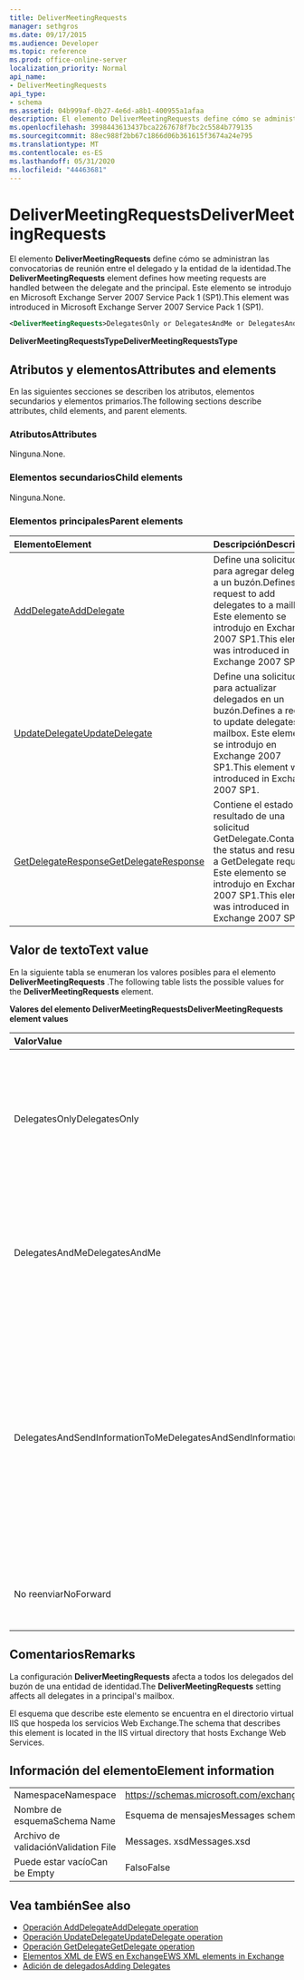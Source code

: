 ```yaml
---
title: DeliverMeetingRequests
manager: sethgros
ms.date: 09/17/2015
ms.audience: Developer
ms.topic: reference
ms.prod: office-online-server
localization_priority: Normal
api_name:
- DeliverMeetingRequests
api_type:
- schema
ms.assetid: 04b999af-0b27-4e6d-a8b1-400955a1afaa
description: El elemento DeliverMeetingRequests define cómo se administran las convocatorias de reunión entre el delegado y la entidad de la identidad. Este elemento se introdujo en Microsoft Exchange Server 2007 Service Pack 1 (SP1).
ms.openlocfilehash: 3998443613437bca2267678f7bc2c5584b779135
ms.sourcegitcommit: 88ec988f2bb67c1866d06b361615f3674a24e795
ms.translationtype: MT
ms.contentlocale: es-ES
ms.lasthandoff: 05/31/2020
ms.locfileid: "44463681"
---
```

# <a name="delivermeetingrequests"></a><span data-ttu-id="3732b-104">DeliverMeetingRequests</span><span class="sxs-lookup"><span data-stu-id="3732b-104">DeliverMeetingRequests</span></span>

<span data-ttu-id="3732b-105">El elemento **DeliverMeetingRequests** define cómo se administran las convocatorias de reunión entre el delegado y la entidad de la identidad.</span><span class="sxs-lookup"><span data-stu-id="3732b-105">The **DeliverMeetingRequests** element defines how meeting requests are handled between the delegate and the principal.</span></span> <span data-ttu-id="3732b-106">Este elemento se introdujo en Microsoft Exchange Server 2007 Service Pack 1 (SP1).</span><span class="sxs-lookup"><span data-stu-id="3732b-106">This element was introduced in Microsoft Exchange Server 2007 Service Pack 1 (SP1).</span></span> 
  
```XML
<DeliverMeetingRequests>DelegatesOnly or DelegatesAndMe or DelegatesAndSendInformationToMe or NoForward</DeliverMeetingRequests>
```

 <span data-ttu-id="3732b-107">**DeliverMeetingRequestsType**</span><span class="sxs-lookup"><span data-stu-id="3732b-107">**DeliverMeetingRequestsType**</span></span>
## <a name="attributes-and-elements"></a><span data-ttu-id="3732b-108">Atributos y elementos</span><span class="sxs-lookup"><span data-stu-id="3732b-108">Attributes and elements</span></span>

<span data-ttu-id="3732b-109">En las siguientes secciones se describen los atributos, elementos secundarios y elementos primarios.</span><span class="sxs-lookup"><span data-stu-id="3732b-109">The following sections describe attributes, child elements, and parent elements.</span></span>
  
### <a name="attributes"></a><span data-ttu-id="3732b-110">Atributos</span><span class="sxs-lookup"><span data-stu-id="3732b-110">Attributes</span></span>

<span data-ttu-id="3732b-111">Ninguna.</span><span class="sxs-lookup"><span data-stu-id="3732b-111">None.</span></span>
  
### <a name="child-elements"></a><span data-ttu-id="3732b-112">Elementos secundarios</span><span class="sxs-lookup"><span data-stu-id="3732b-112">Child elements</span></span>

<span data-ttu-id="3732b-113">Ninguna.</span><span class="sxs-lookup"><span data-stu-id="3732b-113">None.</span></span>
  
### <a name="parent-elements"></a><span data-ttu-id="3732b-114">Elementos principales</span><span class="sxs-lookup"><span data-stu-id="3732b-114">Parent elements</span></span>

|<span data-ttu-id="3732b-115">**Elemento**</span><span class="sxs-lookup"><span data-stu-id="3732b-115">**Element**</span></span>|<span data-ttu-id="3732b-116">**Descripción**</span><span class="sxs-lookup"><span data-stu-id="3732b-116">**Description**</span></span>|
|:-----|:-----|
|[<span data-ttu-id="3732b-117">AddDelegate</span><span class="sxs-lookup"><span data-stu-id="3732b-117">AddDelegate</span></span>](adddelegate.md) <br/> |<span data-ttu-id="3732b-118">Define una solicitud para agregar delegados a un buzón.</span><span class="sxs-lookup"><span data-stu-id="3732b-118">Defines a request to add delegates to a mailbox.</span></span> <span data-ttu-id="3732b-119">Este elemento se introdujo en Exchange 2007 SP1.</span><span class="sxs-lookup"><span data-stu-id="3732b-119">This element was introduced in Exchange 2007 SP1.</span></span>  <br/> |
|[<span data-ttu-id="3732b-120">UpdateDelegate</span><span class="sxs-lookup"><span data-stu-id="3732b-120">UpdateDelegate</span></span>](updatedelegate.md) <br/> |<span data-ttu-id="3732b-121">Define una solicitud para actualizar delegados en un buzón.</span><span class="sxs-lookup"><span data-stu-id="3732b-121">Defines a request to update delegates in a mailbox.</span></span> <span data-ttu-id="3732b-122">Este elemento se introdujo en Exchange 2007 SP1.</span><span class="sxs-lookup"><span data-stu-id="3732b-122">This element was introduced in Exchange 2007 SP1.</span></span>  <br/> |
|[<span data-ttu-id="3732b-123">GetDelegateResponse</span><span class="sxs-lookup"><span data-stu-id="3732b-123">GetDelegateResponse</span></span>](getdelegateresponse.md) <br/> |<span data-ttu-id="3732b-124">Contiene el estado y el resultado de una solicitud GetDelegate.</span><span class="sxs-lookup"><span data-stu-id="3732b-124">Contains the status and result of a GetDelegate request.</span></span> <span data-ttu-id="3732b-125">Este elemento se introdujo en Exchange 2007 SP1.</span><span class="sxs-lookup"><span data-stu-id="3732b-125">This element was introduced in Exchange 2007 SP1.</span></span>  <br/> |
   
## <a name="text-value"></a><span data-ttu-id="3732b-126">Valor de texto</span><span class="sxs-lookup"><span data-stu-id="3732b-126">Text value</span></span>

<span data-ttu-id="3732b-127">En la siguiente tabla se enumeran los valores posibles para el elemento **DeliverMeetingRequests** .</span><span class="sxs-lookup"><span data-stu-id="3732b-127">The following table lists the possible values for the **DeliverMeetingRequests** element.</span></span> 
  
<span data-ttu-id="3732b-128">**Valores del elemento DeliverMeetingRequests**</span><span class="sxs-lookup"><span data-stu-id="3732b-128">**DeliverMeetingRequests element values**</span></span>

|<span data-ttu-id="3732b-129">**Valor**</span><span class="sxs-lookup"><span data-stu-id="3732b-129">**Value**</span></span>|<span data-ttu-id="3732b-130">**Descripción**</span><span class="sxs-lookup"><span data-stu-id="3732b-130">**Description**</span></span>|
|:-----|:-----|
|<span data-ttu-id="3732b-131">DelegatesOnly</span><span class="sxs-lookup"><span data-stu-id="3732b-131">DelegatesOnly</span></span>  <br/> |<span data-ttu-id="3732b-132">Las convocatorias de reunión se reenvían al delegado y se mueven a la carpeta elementos eliminados en el buzón de la entidad de la identidad.</span><span class="sxs-lookup"><span data-stu-id="3732b-132">Meeting requests are forwarded to the delegate and moved to the Deleted Items folder in the principal's mailbox.</span></span>  <br/> |
|<span data-ttu-id="3732b-133">DelegatesAndMe</span><span class="sxs-lookup"><span data-stu-id="3732b-133">DelegatesAndMe</span></span>  <br/> |<span data-ttu-id="3732b-134">Las convocatorias de reunión se reenvían al delegado y permanecen en la carpeta Bandeja de entrada en el buzón de la entidad.</span><span class="sxs-lookup"><span data-stu-id="3732b-134">Meeting requests are forwarded to the delegate and remain in the Inbox folder in the principal's mailbox.</span></span>  <br/> |
|<span data-ttu-id="3732b-135">DelegatesAndSendInformationToMe</span><span class="sxs-lookup"><span data-stu-id="3732b-135">DelegatesAndSendInformationToMe</span></span>  <br/> |<span data-ttu-id="3732b-136">Las convocatorias de reunión se reenvían al delegado y permanecen en la carpeta Bandeja de entrada en el buzón de correo de la entidad de la identidad, pero los botones aceptar, provisional y rechazar no aparecen en el panel de lectura de Microsoft Office Outlook.</span><span class="sxs-lookup"><span data-stu-id="3732b-136">Meeting requests are forwarded to the delegate and remain in the Inbox folder in the principal's mailbox, but the Accept, Tentative, and Decline buttons do not appear in the Microsoft Office Outlook reading pane.</span></span>  <br/> |
|<span data-ttu-id="3732b-137">No reenviar</span><span class="sxs-lookup"><span data-stu-id="3732b-137">NoForward</span></span>  <br/> |<span data-ttu-id="3732b-138">Las convocatorias de reunión no se reenvían al delegado.</span><span class="sxs-lookup"><span data-stu-id="3732b-138">Meeting requests are not forwarded to the delegate.</span></span>  <br/> |
   
## <a name="remarks"></a><span data-ttu-id="3732b-139">Comentarios</span><span class="sxs-lookup"><span data-stu-id="3732b-139">Remarks</span></span>

<span data-ttu-id="3732b-140">La configuración **DeliverMeetingRequests** afecta a todos los delegados del buzón de una entidad de identidad.</span><span class="sxs-lookup"><span data-stu-id="3732b-140">The **DeliverMeetingRequests** setting affects all delegates in a principal's mailbox.</span></span> 
  
<span data-ttu-id="3732b-141">El esquema que describe este elemento se encuentra en el directorio virtual IIS que hospeda los servicios Web Exchange.</span><span class="sxs-lookup"><span data-stu-id="3732b-141">The schema that describes this element is located in the IIS virtual directory that hosts Exchange Web Services.</span></span>
  
## <a name="element-information"></a><span data-ttu-id="3732b-142">Información del elemento</span><span class="sxs-lookup"><span data-stu-id="3732b-142">Element information</span></span>

|||
|:-----|:-----|
|<span data-ttu-id="3732b-143">Namespace</span><span class="sxs-lookup"><span data-stu-id="3732b-143">Namespace</span></span>  <br/> |https://schemas.microsoft.com/exchange/services/2006/messages  <br/> |
|<span data-ttu-id="3732b-144">Nombre de esquema</span><span class="sxs-lookup"><span data-stu-id="3732b-144">Schema Name</span></span>  <br/> |<span data-ttu-id="3732b-145">Esquema de mensajes</span><span class="sxs-lookup"><span data-stu-id="3732b-145">Messages schema</span></span>  <br/> |
|<span data-ttu-id="3732b-146">Archivo de validación</span><span class="sxs-lookup"><span data-stu-id="3732b-146">Validation File</span></span>  <br/> |<span data-ttu-id="3732b-147">Messages. xsd</span><span class="sxs-lookup"><span data-stu-id="3732b-147">Messages.xsd</span></span>  <br/> |
|<span data-ttu-id="3732b-148">Puede estar vacío</span><span class="sxs-lookup"><span data-stu-id="3732b-148">Can be Empty</span></span>  <br/> |<span data-ttu-id="3732b-149">Falso</span><span class="sxs-lookup"><span data-stu-id="3732b-149">False</span></span>  <br/> |
   
## <a name="see-also"></a><span data-ttu-id="3732b-150">Vea también</span><span class="sxs-lookup"><span data-stu-id="3732b-150">See also</span></span>

- [<span data-ttu-id="3732b-151">Operación AddDelegate</span><span class="sxs-lookup"><span data-stu-id="3732b-151">AddDelegate operation</span></span>](adddelegate-operation.md)  
- [<span data-ttu-id="3732b-152">Operación UpdateDelegate</span><span class="sxs-lookup"><span data-stu-id="3732b-152">UpdateDelegate operation</span></span>](updatedelegate-operation.md)  
- [<span data-ttu-id="3732b-153">Operación GetDelegate</span><span class="sxs-lookup"><span data-stu-id="3732b-153">GetDelegate operation</span></span>](getdelegate-operation.md)
- [<span data-ttu-id="3732b-154">Elementos XML de EWS en Exchange</span><span class="sxs-lookup"><span data-stu-id="3732b-154">EWS XML elements in Exchange</span></span>](ews-xml-elements-in-exchange.md)
- [<span data-ttu-id="3732b-155">Adición de delegados</span><span class="sxs-lookup"><span data-stu-id="3732b-155">Adding Delegates</span></span>](https://msdn.microsoft.com/library/3a744150-66a3-4a13-9433-793603ba5038%28Office.15%29.aspx)

